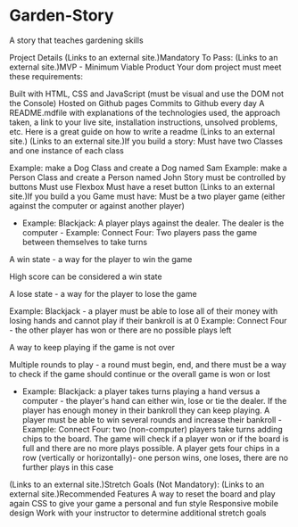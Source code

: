 # Garden-Story
A story that teaches gardening skills

Project Details
 (Links to an external site.)Mandatory To Pass:
 (Links to an external site.)MVP - Minimum Viable Product
Your dom project must meet these requirements:

Built with HTML, CSS and JavaScript (must be visual and use the DOM not the Console)
Hosted on Github pages
Commits to Github every day
A README.mdfile with explanations of the technologies used, the approach taken, a link to your live site, installation instructions, unsolved problems, etc. Here is a great guide on how to write a readme (Links to an external site.)
 (Links to an external site.)If you build a story:
Must have two Classes and one instance of each class

Example: make a Dog Class and create a Dog named Sam
Example: make a Person Class and create a Person named John
Story must be controlled by buttons
Must use Flexbox
Must have a reset button
 (Links to an external site.)If you build a you Game must have:
Must be a two player game (either against the computer or against another player)
- Example: Blackjack: A player plays against the dealer. The dealer is the computer - Example: Connect Four: Two players pass the game between themselves to take turns

A win state - a way for the player to win the game

High score can be considered a win state

A lose state - a way for the player to lose the game

Example: Blackjack - a player must be able to lose all of their money with losing hands and cannot play if their bankroll is at 0
Example: Connect Four - the other player has won or there are no possible plays left

A way to keep playing if the game is not over

Multiple rounds to play - a round must begin, end, and there must be a way to check if the game should continue or the overall game is won or lost
- Example: Blackjack: a player takes turns playing a hand versus a computer - the player's hand can either win, lose or tie the dealer. If the player has enough money in their bankroll they can keep playing. A player must be able to win several rounds and increase their bankroll - Example: Connect Four: two (non-computer) players take turns adding chips to the board. The game will check if a player won or if the board is full and there are no more plays possible. A player gets four chips in a row (vertically or horizontally)- one person wins, one loses, there are no further plays in this case

 (Links to an external site.)Stretch Goals (Not Mandatory):
 (Links to an external site.)Recommended Features
A way to reset the board and play again
CSS to give your game a personal and fun style
Responsive mobile design
Work with your instructor to determine additional stretch goals
